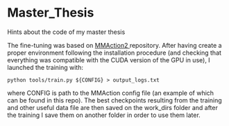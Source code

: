 # Master_Thesis
Hints about the code of my master thesis

The fine-tuning was based on [MMAction2 ]([http://openmmlab.com/](https://github.com/open-mmlab/mmaction2)) repository. 
After having create a proper environment following the installation procedure (and checking that everything was compatible with the CUDA version of the GPU in use), I launched the training with: 
```console
python tools/train.py ${CONFIG} > output_logs.txt
```
where CONFIG is path to the MMAction config file (an example of which can be found in this repo).
The best checkpoints resulting from the training and other useful data file are then saved on the work_dirs folder and after the training I save them on another folder in order to use them later.




